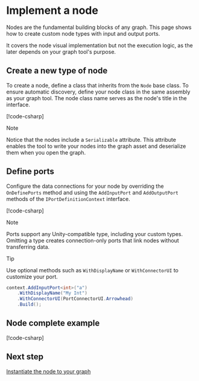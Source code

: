 # Implement a node

Nodes are the fundamental building blocks of any graph. This page shows how to create custom node types with input and output ports. 

It covers the node visual implementation but not the execution logic, as the later depends on your graph tool's purpose.

## Create a new type of node

To create a node, define a class that inherits from the `Node` base class. To ensure automatic discovery, define your node class in the same assembly as your graph tool. The node class name serves as the node's title in the interface.

[!code-csharp[](../Samples/DocCodeSamples/Editor/NodeExamples.cs#BasicNode)]

> [!NOTE]
> Notice that the nodes include a `Serializable` attribute. This attribute enables the tool to write your nodes into the graph asset and deserialize them when you open the graph.

## Define ports

Configure the data connections for your node by overriding the `OnDefinePorts` method and using the `AddInputPort`
and `AddOutputPort` methods of the `IPortDefinitionContext` interface.

[!code-csharp[](../Samples/DocCodeSamples/Editor/NodeExamples.cs#BasicPorts)]

> [!NOTE]
> Ports support any Unity-compatible type, including your custom types. Omitting a type creates connection-only ports that link nodes without transferring data.

> [!TIP]
> Use optional methods such as `WithDisplayName` or `WithConnectorUI` to customize your port.
> ```cs
> context.AddInputPort<int>("a")
>     .WithDisplayName("My Int")
>     .WithConnectorUI(PortConnectorUI.Arrowhead)
>     .Build();
> ```

## Node complete example

[!code-csharp[](../Samples/DocCodeSamples/Editor/NodeExamples.cs#BasicNodeComplete)]

## Next step

[Instantiate the node to your graph](node-instantiate.md)